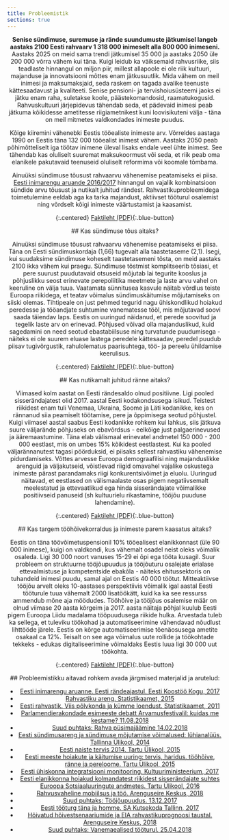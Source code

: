 ```yaml
---
title: Probleemistik
sections: true
---
```

<section class="white-section text-section"><center>

**Senise sündimuse, suremuse ja rände suundumuste jätkumisel langeb aastaks 2100 Eesti rahvaarv 1 318 000 inimeselt alla 800 000 inimeseni.** Aastaks 2025 on meid sama trendi jätkumisel 35 000 ja aastaks 2050 üle 200 000 võrra vähem kui täna. Kuigi leidub ka väiksemaid rahvusriike, siis teadlaste hinnangul on miljon piir, millest allapoole ei ole riik kultuuri, majanduse ja innovatsiooni mõttes enam jätkusuutlik. Mida vähem on meil inimesi ja maksumaksjaid, seda raskem on tagada avalike teenuste kättesaadavust ja kvaliteeti. Senise pensioni- ja tervishoiusüsteemi jaoks ei jätku enam raha, suletakse koole, päästekomandosid, raamatukogusid. Rahvuskultuuri järjepidevus tähendab seda, et pädevaid inimesi peab jätkuma kõikidesse ametitesse riigiametnikest kuni loovisikuteni välja - täna on meil mitmetes valdkondades inimeste puudus.

Kõige kiiremini vähenebki Eestis tööealiste inimeste arv. Võrreldes aastaga 1990 on Eestis täna 132 000 tööealist inimest vähem. Aastaks 2050 peab põhimõtteliselt iga töötav inimene üleval lisaks endale veel ühte inimest. See tähendab kas oluliselt suuremat maksukoormust või seda, et riik peab oma elanikele pakutavaid teenuseid oluliselt reformima või koomale tõmbama.

Ainuüksi sündimuse tõusust rahvaarvu vähenemise peatamiseks ei piisa. [Eesti inimarengu aruande 2016/2017](https://inimareng.ee) hinnangul on vajalik kombinatsioon sündide arvu tõusust ja nutikalt juhitud rändest. Rahvastikuprobleemidega toimetulemine eeldab aga ka tarka majandust, aktiivset tööturul osalemist ning võrdselt kõigi inimeste väärtustamist ja kaasamist.

{:.centered}
[Faktileht (PDF)](/rahvastik.pdf){:.blue-button}
</center></section>

<section class="grey-section text-section"><center>
## Kas sündimuse tõus aitaks?

Ainuüksi sündimuse tõusust rahvaarvu vähenemise peatamiseks ei piisa. Täna on Eesti sündimuskordaja (1,66) tugevalt alla taastetaseme (2,1). Isegi, kui suudaksime sündimuse koheselt taastetasemeni tõsta, on meid aastaks 2100 ikka vähem kui praegu. Sündimuse tõstmist komplitseerib tõsiasi, et pere suurust puudutavaid otsuseid mõjutab lai tegurite kooslus ja põhjuslikku seost erinevate perepoliitika meetmete ja laste arvu vahel on keeruline on välja tuua. Vaatamata sünnitusea kasvule näitab võrdlus teiste Euroopa riikidega, et teatav võimalus sündimuskäitumise mõjutamiseks on siiski olemas. Tihtipeale on just pehmed tegurid nagu ühiskondlikud hoiakud peredesse ja tööandjate suhtumine vanematesse tööl, mis mõjutavad soovi saada täiendav laps. Eestis on uuringud näidanud, et perede soovitud ja tegelik laste arv on erinevad. Põhjused võivad olla majanduslikud, kuid sagedamini on need seotud ebastabiilsuse ning turvatunde puudumisega - näiteks ei ole suurem eluase lastega peredele kättesaadav, peredel puudub piisav tugivõrgustik, rahulolematus paarisuhtega, töö- ja pereelu ühildamise keerulisus.

{:.centered}
[Faktileht (PDF)](/sündimus.pdf){:.blue-button}
</center></section>

<section class="white-section text-section"><center>
## Kas nutikamalt juhitud ränne aitaks?

Viimased kolm aastat on Eesti rändesaldo olnud positiivne. Ligi pooled sisserändajatest olid 2017. aastal Eesti kodakondsusega isikud. Teistest riikidest enam tuli Venemaa, Ukraina, Soome ja Läti kodanikke, kes on rännanud siia peamiselt töötamise, pere ja õppimisega seotud põhjustel. Kuigi viimasel aastal saabus Eesti kodanikke rohkem kui lahkus, siis jätkuva suure väljarände põhjuseks on ebavõrdsus - eelkõige just palgaerinevused ja ääremaastumine. Täna elab välismaal erinevatel andmetel 150 000 - 200 000 eestlast, mis on umbes 15% kõikidest eestlastest. Kui ka pooled väljarännanutest tagasi pöörduksid, ei piisaks sellest rahvastiku vähenemise pidurdamiseks. Võttes arvesse Euroopa demograafilisi ning majanduslikke arenguid ja väljakutseid, võistlevad riigid omavahel vajalike oskustega inimeste pärast parandamaks riigi konkurentsivõimet ja eluolu. Uuringud näitavad, et eestlased on välismaalaste osas pigem negatiivsemalt meelestatud ja ettevaatlikud ega hinda sisserändajate võimalikke positiivseid panuseid (sh kultuurielu rikastamine, tööjõu puuduse lahendamine).

{:.centered}
[Faktileht (PDF)](/ränne.pdf){:.blue-button}
</center></section>

<section class="grey-section text-section"><center>
## Kas targem tööhõivekorraldus ja inimeste parem kaasatus aitaks?

Eestis on täna töövõimetuspensionil 10% tööealisest elanikkonnast (üle 90 000 inimese), kuigi on valdkondi, kus vähemalt osadel neist oleks võimalik osaleda. Ligi 30 000 noort vanuses 15-29 ei õpi ega tööta kusagil. Suur probleem on struktuurne tööjõupuudus ja tööjõuturu osalejate erialase ettevalmistuse ja kompetentside ebakõla - näiteks ehitussektoris on tuhandeid inimesi puudu, samal ajal on Eestis 40 000 töötut. Mitteaktiivse tööjõu arvelt oleks 10-aastases perspektiivis võimalik igal aastal Eesti tööturule tuua vähemalt 2000 lisatöökätt, kuid ka ka see ressurss ammendub mõne aja möödudes. Tööhõive ja tööjõus osalemise määr on olnud viimase 20 aasta kõrgeim ja 2017. aasta näitaja põhjal kuulub Eesti pigem Euroopa Liidu madalama tööpuudusega riikide hulka. Arvestada tuleb ka sellega, et tuleviku töökohad ja automatiseerimine vähendavad nõudlust lihttööde järele. Eestis on kõrge automatiseerimise tõenäosusega ametite osakaal ca 12%. Teisalt on see aga võimalus uute rollide ja töökohtade tekkeks - edukas digitaliseerimine võimaldaks Eestis luua ligi 30 000 uut töökohta.

{:.centered}
[Faktileht (PDF)](/tööhõive.pdf){:.blue-button}
</center></section>

<section class="white-section text-section"><center>
## Probleemistikku aitavad rohkem avada järgmised materjalid ja arutelud:

- [Eesti inimarengu aruanne. Eesti rändeajastul. Eesti Koostöö Kogu, 2017](https://inimareng.ee/static_assets/pdf/Eesti%20inimarengu%20aruanne%202016-17.pdf)
- [Rahvastiku areng. Statistikaamet, 2015](https://www.stat.ee/valjaanne-2015_rahvastiku-areng)
- [Eesti rahvastik. Viis põlvkonda ja kümme loendust. Statistikaamet, 2011](http://www.stat.ee/valjaanne-2011_eesti-rahvastik-viis-polvkonda-ja-kumme-loendust) 
- [Parlamendierakondade esimeeste debatt Arvamusfestivalil: kuidas me kestame? 11.08.2018](https://www.err.ee/852304/parlamendierakondade-esimehed-vastasid-kuidas-kestab-eesti)
- [Suud puhtaks: Rahva püsimajäämine 14.02.2018](https://www.err.ee/683262/suud-puhtaks-haritud-naistel-on-vaja-sunnitamiseks-rohkem-otsustusoigust)
- [Eesti sündimusareng ja sündimuse mõjutamise võimalused: lühianalüüs. Tallinna Ülikool, 2014](https://www.sm.ee/sites/default/files/content-editors/Lapsed_ja_pered/Perehuvitised/puur_poldma_sundimus_ja_selle_mojutamise_voimalused_28022014.pdf)
- [Eesti naiste tervis 2014. Tartu Ülikool, 2015](https://www.digar.ee/arhiiv/nlib-digar:255762)
- [Eesti meeste hoiakute ja käitumise uuring: tervis, haridus, tööhõive, ränne ja pereloome. Tartu Ülikool, 2015](https://riigikantselei.ee/sites/default/files/riigikantselei/uuringud/meeste_uuring_2015_lopparuanne.pdf)
- [Eesti ühiskonna integratsiooni monitooring. Kultuuriministeerium, 2017](http://www.kul.ee/et/EIM2017)
- [Eesti elanikkonna hoiakud kolmandatest riikidest sisserändajate suhtes Euroopa Sotsiaaluuringute andmetes. Tartu Ülikool, 2016](https://www.yti.ut.ee/sites/default/files/www_ut/randehoiakute_raport_loplik.pdf)
- [Rahvusvaheline mobiilsus ja töö. Arenguseire Keskus, 2018](https://www.riigikogu.ee/wpcms/wp-content/uploads/2017/09/Rahvusvaheline-mobiilsus-ja-t%C3%B6%C3%B6.pdf)
- [Suud puhtaks: Tööjõupuudus. 13.12.2017](https://www.err.ee/648455/suud-puhtaks-kas-eesti-majandus-vajab-valistoojoudu) [](https://www.err.ee/648455/suud-puhtaks-kas-eesti-majandus-vajab-valistoojoudu)
- [Eesti tööturg täna ja homme. SA Kutsekoda Tallinn, 2017](http://oska.kutsekoda.ee/wp-content/uploads/2017/12/Eesti-t%C3%B6%C3%B6turg-t%C3%A4na-ja-homme2017.pdf)
- [Hõivatud hõivestsenaariumide ja EIA rahvastikuprognoosi taustal. Arenguseire Keskus, 2018](https://www.riigikogu.ee/wpcms/wp-content/uploads/2017/09/ASK_h6ive_ja_rahvastik.pdf)
- [Suud puhtaks: Vanemaealised tööturul. 25.04.2018](https://www.err.ee/826173/suud-puhtaks-blogiulevaade-miks-torjutakse-tooturul-vanemaealisi)

</center></section>

<!--stackedit_data:
eyJoaXN0b3J5IjpbLTIxMDM4MTE4NCwyNjg3NDgxMjQsLTU0NT
A2OTg4LC0yNDI3OTk3NzVdfQ==
-->